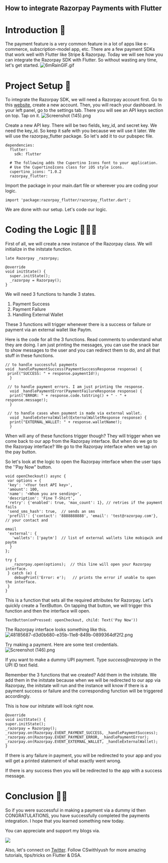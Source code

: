 ## How to integrate Razorpay Payments with Flutter

# Introduction 📕
The payment feature is a very common feature in a lot of apps like e-commerce, subscription-model app, etc. There are a few payment SDKs that work well with Flutter like Stripe & Razorpay. Today we will see how you can integrate the Razorpay SDK with Flutter. So without wasting any time, let's get started.
![6mRainGIF.gif](https://cdn.hashnode.com/res/hashnode/image/upload/v1647270620455/JcjVGeCmc.gif)

# Project Setup 🔨
To integrate the Razorpay SDK, we will need a Razorpay account first. Go to this [website](https://dashboard.razorpay.com/), create a new account. Then, you will reach your dashboard. In your left panel, go to the settings tab. There you will see an API keys section on top. Tap on it.
![Screenshot (145).png](https://cdn.hashnode.com/res/hashnode/image/upload/v1647266510007/DXw_JB0a0.png)

Create a new API key. There will be two fields, key_id, and secret key. We need the key_id. So keep it safe with you because we will use it later. We will use the razorpay_flutter package. So let's add it to our pubspec file.

```
dependencies:
  flutter:
    sdk: flutter

  # The following adds the Cupertino Icons font to your application.
  # Use the CupertinoIcons class for iOS style icons.
  cupertino_icons: ^1.0.2
  razorpay_flutter:
```

Import the package in your main.dart file or wherever you are coding your logic.

```
import 'package:razorpay_flutter/razorpay_flutter.dart';
```

We are done with our setup. Let's code our logic.

# Coding the Logic 🧑🏻‍💻
First of all, we will create a new instance of the Razorpay class. We will initialize in the initstate function. 

```
late Razorpay _razorpay;

@override
void initState() {
  super.initState();
  _razorpay = Razorpay();
}
```

We will need 3 functions to handle 3 states.

1. Payment Success
2. Payment Failure
3. Handling External Wallet

These 3 functions will trigger whenever there is a success or failure or payment via an external wallet like Paytm. 

Here is the code for all the 3 functions. Read comments to understand what they are doing. I am just printing the messages, you can use the snack bar to show messages to the user and you can redirect them to do, and all that stuff in these functions.

```
// to handle successful payments
void _handlePaymentSuccess(PaymentSuccessResponse response) {
 print("SUCCESS: " + response.paymentId!);
  }

 // to handle payment errors. I am just printing the response. 
  void _handlePaymentError(PaymentFailureResponse response) {
  print("ERROR: " + response.code.toString() + " - " + response.message!);
  }

 // to handle cases when payment is made via external wallet.
  void _handleExternalWallet(ExternalWalletResponse response) {
  print("EXTERNAL_WALLET: " + response.walletName!);
  }
```

When will any of these functions trigger though? They will trigger when we come back to our app from the Razorpay interface. But when do we go to the Razorpay interface? We go to the Razorpay interface when we tap on the pay button. 

So let's look at the logic to open the Razorpay interface when the user taps the ''Pay Now" button.

```
void openCheckout() async {
 var options = {
 'key': '<Your test API key>',
 'amount': 100,
 'name': '<Whom you are sending>',
 'description': 'Fine T-Shirt',
 'retry': {'enabled': true, 'max_count': 1}, // retries if the payment fails
 'send_sms_hash': true,  // sends an sms
 'prefill': {'contact': '8888888888', 'email': 'test@razorpay.com'}, // your contact and 
                                                                                                                                   email
 'external': {
   'wallets': ['paytm']  // list of external wallets like mobiqwik and paytm
  }
};

try {
   _razorpay.open(options);  // this line will open your Razorpay interface.
 } catch (e) {
    debugPrint('Error: e');   // prints the error if unable to open the interface.
 }
}
```

This is a function that sets all the required attributes for Razorpay. Let's quickly create a TextButton. On tapping that button, we will trigger this function and then the interface will open.

```
TextButton(onPressed: openCheckout, child: Text('Pay Now'))

```

The Razorpay interface looks something like this. 
![48185687-d3d0b680-e35b-11e8-849b-0899364df2f2.png](https://cdn.hashnode.com/res/hashnode/image/upload/v1647268436422/CER0crVPr.png)

Try making a payment. Here are some test credentials.
![Screenshot (146).png](https://cdn.hashnode.com/res/hashnode/image/upload/v1647268568966/_6cO1DWxS.png)

If you want to make a dummy UPI payment. Type *success@razorpay* in the UPI ID text field.

Remember the 3 functions that we created? Add them in the initstate. We add them in the initstate because when we will be redirected to our app via Razorpay, the initstate will run and the instance will know if there is a payment success or failure and the corresponding function will be triggered accordingly. 

This is how our initstate will look right now.


```
@override
void initState() {
super.initState();
_razorpay = Razorpay();
_razorpay.on(Razorpay.EVENT_PAYMENT_SUCCESS, _handlePaymentSuccess);
_razorpay.on(Razorpay.EVENT_PAYMENT_ERROR, _handlePaymentError);
_razorpay.on(Razorpay.EVENT_EXTERNAL_WALLET, _handleExternalWallet);
}
```

If there is any failure in payment, you will be redirected to your app and you will get a printed statement of what exactly went wrong.

If there is any success then you will be redirected to the app with a success message. 

# Conclusion 👋🏻
So if you were successful in making a payment via a dummy id then CONGRATULATIONS, you have successfully completed the payments integration. I hope that you learned something new today.

You can appreciate and support my blogs via.

![](https://cdn.hashnode.com/res/hashnode/image/upload/v1646372265341/O0KkM6E-0.png)

Also, let's connect on [Twitter](https://twitter.com/Iyush004). Follow CSwithIyush for more amazing tutorials, tips/tricks on Flutter & DSA.